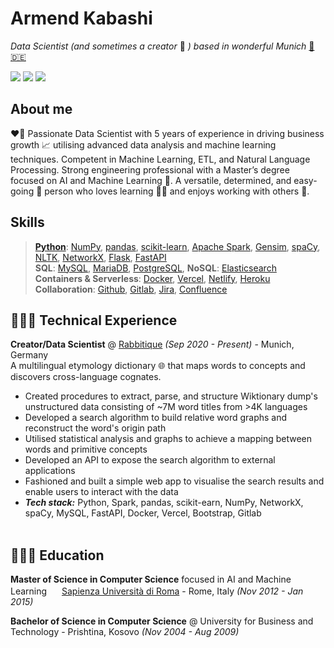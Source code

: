 # Armend Kabashi


_Data Scientist (and sometimes a creator_ 🚀 _) based in wonderful Munich_ [🍺](https://en.wikipedia.org/wiki/Munich) [🇩🇪](https://en.wikipedia.org/wiki/Germany)<br>

[<img src="https://img.shields.io/badge/LinkedIn-0077B5?style=for-the-badge&logo=linkedin&logoColor=white" />](https://www.linkedin.com/in/armendkabashi/) [<img src="https://img.shields.io/badge/GitHub-100000?style=for-the-badge&logo=github&logoColor=white" />](https://github.com/armendk/) [<img src="https://img.shields.io/badge/dev.to-0A0A0A?style=for-the-badge&logo=dev.to&logoColor=white" />](https://dev.to/armendk/)

## About me
❤️‍🔥 Passionate Data Scientist with 5 years of experience in driving business growth 📈 utilising advanced data analysis and machine learning techniques. Competent in Machine Learning, ETL, and Natural Language Processing. Strong engineering professional with a Master’s degree focused on AI and Machine Learning 🤖. A versatile, determined, and easy-going 👋 person who loves learning 📖🧠 and enjoys
working with others 🥰. 

## Skills
> **[Python](https://www.python.org/)**: [NumPy](https://numpy.org/), [pandas](https://pandas.pydata.org/), [scikit-learn](https://scikit-learn.org/stable/), [Apache Spark](https://spark.apache.org/), [Gensim](https://radimrehurek.com/gensim/), [spaCy](https://spacy.io/), [NLTK](https://www.nltk.org/), [NetworkX](https://networkx.org/), [Flask](https://flask.palletsprojects.com/en/1.1.x/), [FastAPI](https://fastapi.tiangolo.com/) <br>
> **SQL**: [MySQL](https://www.mysql.com/), [MariaDB](https://mariadb.org/), [PostgreSQL](https://www.postgresql.org/), **NoSQL**: [Elasticsearch](https://www.elastic.co/)<br>
> **Containers & Serverless**:  [Docker](https://www.docker.com/), [Vercel](https://vercel.com), [Netlify](https://www.netlify.com/), [Heroku](https://www.heroku.com/)<br>
> **Collaboration**: [Github](https://github.com/), [Gitlab](https://gitlab.com/), [Jira](https://www.atlassian.com/software/jira), [Confluence](https://www.atlassian.com/software/confluence)

## 👨🏻‍💻 Technical Experience

**Creator/Data Scientist** @ [Rabbitique](https://www.rabbitique.com/) _(Sep 2020 - Present)_ - Munich, Germany<br>
A multilingual etymology dictionary 🌐 that maps words to concepts and discovers cross-language cognates.
  - Created procedures to extract, parse, and structure Wiktionary dump's unstructured data consisting of ~7M  word titles from >4K languages
  - Developed a search algorithm to build relative word graphs and reconstruct the word's origin path
  - Utilised statistical analysis and graphs to achieve a mapping between words and primitive concepts
  - Developed an API to expose the search algorithm to external applications
  - Fashioned and built a simple web app to visualise the search results and enable users to interact with the data
  - **_Tech stack:_** Python, Spark, pandas, scikit-earn, NumPy, NetworkX, spaCy, MySQL, FastAPI, Docker, Vercel, Bootstrap, Gitlab
<br><br>

## 👨🏻‍🎓 Education

**Master of Science in Computer Science** focused in AI and Machine Learning 
<img src="https://www.pikpng.com/pngl/m/597-5977915_sapienza-university-of-rome-logo-clipart.png" width="16"> [Sapienza Università di Roma](https://www.diag.uniroma1.it/) - Rome, Italy _(Nov 2012 - Jan 2015)_

**Bachelor of Science in Computer Science** @ University for Business and Technology - Prishtina, Kosovo _(Nov 2004 - Aug 2009)_

